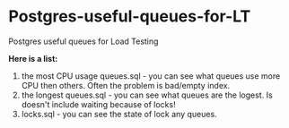 # Postgres-useful-queues-for-LT
Postgres useful queues for Load Testing

**Here is a list:**
1. the most CPU usage queues.sql - you can see what queues use more CPU then others. Often the problem is bad/empty index.
2. the longest queues.sql - you can see what queues are the logest. Is doesn't include waiting because of locks!
3. locks.sql - you can see the state of lock any queues.
